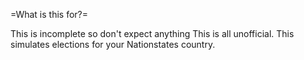 =What is this for?=

This is incomplete so don't expect anything
This is all unofficial.
This simulates elections for your Nationstates country.